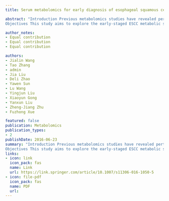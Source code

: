 ```yaml
---
title: Serum metabolomics for early diagnosis of esophageal squamous cell carcinoma by UHPLC-QTOF/MS

abstract: "Introduction Previous metabolomics studies have revealed perturbed metabolic signatures in esophageal squamous cell carcinoma (ESCC) patients, however, most of these studies included mainly late-staged ESCC patients due to the difficulties of collecting the early-staged samples from asymptotic ESCC subjects.
Objectives This study aims to explore the early-staged ESCC metabolic signatures and potential of serum metabolomics to diagnose ESCC at early stages. Methods Serum samples of 97 ESCC patients (stage 0, 39 cases; stage I, 17 cases; stage II, 11 cases, stage III, 30 cases) and 105 healthy controls (HC) were enrolled and randomly separated into training data (77 ESCCs, 84 HCs) and validation data (20 ESCCs, 21 HCs). Untargeted metabolomics was performed to identify ESCC-related metabolic …"

author_notes:
- Equal contribution
- Equal contribution
- Equal contribution

authors:
- Jialin Wang
- Tao Zhang
- admin
- Jia Liu
- Deli Zhao
- Yawen Sun
- Lu Wang
- Yingjun Liu
- Xiaoyun Gong
- Yanxun Liu
- Zheng-Jiang Zhu
- Fuzhong Xue

featured: false
publication: Metabolomics
publication_types:
- 2
publishDate: 2016-06-23
summary: "Introduction Previous metabolomics studies have revealed perturbed metabolic signatures in esophageal squamous cell carcinoma (ESCC) patients, however, most of these studies included mainly late-staged ESCC patients due to the difficulties of collecting the early-staged samples from asymptotic ESCC subjects.
Objectives This study aims to explore the early-staged ESCC metabolic signatures and potential of serum metabolomics to diagnose ESCC at early stages. Methods Serum samples of 97 ESCC patients (stage 0, 39 cases; stage I, 17 cases; stage II, 11 cases, stage III, 30 cases) and 105 healthy controls (HC) were enrolled and randomly separated into training data (77 ESCCs, 84 HCs) and validation data (20 ESCCs, 21 HCs). Untargeted metabolomics was performed to identify ESCC-related metabolic …"
links:
- icon: link
  icon_pack: fas
  name: Link
  url: https://link.springer.com/article/10.1007/s11306-016-1050-5
- icon: file-pdf
  icon_pack: fas
  name: PDF
  url: 
---
```

